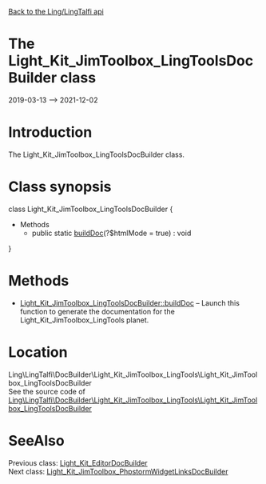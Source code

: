[Back to the Ling/LingTalfi api](https://github.com/lingtalfi/LingTalfi/blob/master/doc/api/Ling/LingTalfi.md)



The Light_Kit_JimToolbox_LingToolsDocBuilder class
================
2019-03-13 --> 2021-12-02






Introduction
============

The Light_Kit_JimToolbox_LingToolsDocBuilder class.



Class synopsis
==============


class <span class="pl-k">Light_Kit_JimToolbox_LingToolsDocBuilder</span>  {

- Methods
    - public static [buildDoc](https://github.com/lingtalfi/LingTalfi/blob/master/doc/api/Ling/LingTalfi/DocBuilder/Light_Kit_JimToolbox_LingTools/Light_Kit_JimToolbox_LingToolsDocBuilder/buildDoc.md)(?$htmlMode = true) : void

}






Methods
==============

- [Light_Kit_JimToolbox_LingToolsDocBuilder::buildDoc](https://github.com/lingtalfi/LingTalfi/blob/master/doc/api/Ling/LingTalfi/DocBuilder/Light_Kit_JimToolbox_LingTools/Light_Kit_JimToolbox_LingToolsDocBuilder/buildDoc.md) &ndash; Launch this function to generate the documentation for the Light_Kit_JimToolbox_LingTools planet.





Location
=============
Ling\LingTalfi\DocBuilder\Light_Kit_JimToolbox_LingTools\Light_Kit_JimToolbox_LingToolsDocBuilder<br>
See the source code of [Ling\LingTalfi\DocBuilder\Light_Kit_JimToolbox_LingTools\Light_Kit_JimToolbox_LingToolsDocBuilder](https://github.com/lingtalfi/LingTalfi/blob/master/DocBuilder/Light_Kit_JimToolbox_LingTools/Light_Kit_JimToolbox_LingToolsDocBuilder.php)



SeeAlso
==============
Previous class: [Light_Kit_EditorDocBuilder](https://github.com/lingtalfi/LingTalfi/blob/master/doc/api/Ling/LingTalfi/DocBuilder/Light_Kit_Editor/Light_Kit_EditorDocBuilder.md)<br>Next class: [Light_Kit_JimToolbox_PhpstormWidgetLinksDocBuilder](https://github.com/lingtalfi/LingTalfi/blob/master/doc/api/Ling/LingTalfi/DocBuilder/Light_Kit_JimToolbox_PhpstormWidgetLinks/Light_Kit_JimToolbox_PhpstormWidgetLinksDocBuilder.md)<br>
